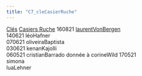 ```yaml
---
title: "C7_cleCasierRuche"
---
```


[Clés](notes/equipements/cles/C_Clés.md) [Casiers Ruche](notes/equipements/consommables/C_CasierRuche.md) 160821 [laurentVonBergen](notes/utilisateurs/beneficiaires/laurentVonBergen.md)\
140621 léoHafner\
070621 oliveiraBaptista\
030621 kenanKajolli\
060521 cristianBarrado donnée à corineWild 170521\
simona\
luaLehner